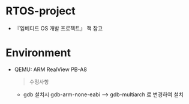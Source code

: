# RTOS-project
- 『임베디드 OS 개발 프로젝트』 책 참고

# Environment
- QEMU: ARM RealView PB-A8
  
  >수정사항
  - gdb 설치시 gdb-arm-none-eabi --> gdb-multiarch 로 변경하여 설치
